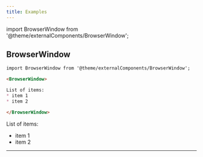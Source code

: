 ```yaml
---
title: Examples
---
```


import BrowserWindow from '@theme/externalComponents/BrowserWindow';

## BrowserWindow

```markdown
import BrowserWindow from '@theme/externalComponents/BrowserWindow';

<BrowserWindow>

List of items:
* item 1
* item 2

</BrowserWindow>
```

<BrowserWindow>

List of items:
* item 1
* item 2

</BrowserWindow>

---
